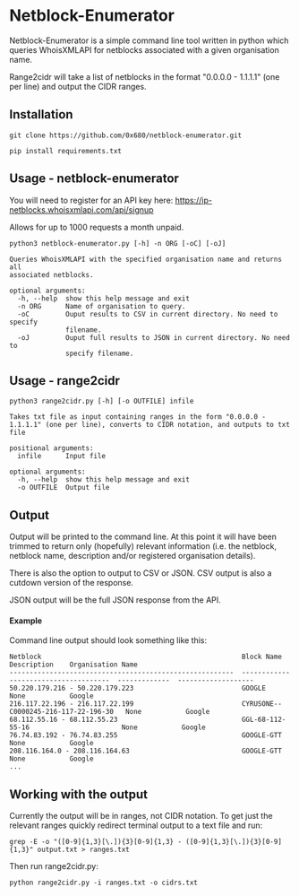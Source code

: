 # Netblock-Enumerator

Netblock-Enumerator is a simple command line tool written in python which queries WhoisXMLAPI for netblocks associated with a given organisation name.

Range2cidr will take a list of netblocks in the format "0.0.0.0 - 1.1.1.1" (one per line) and output the CIDR ranges.

## Installation

```
git clone https://github.com/0x680/netblock-enumerator.git

pip install requirements.txt 
```

## Usage - netblock-enumerator

You will need to register for an API key here: https://ip-netblocks.whoisxmlapi.com/api/signup

Allows for up to 1000 requests a month unpaid.

```
python3 netblock-enumerator.py [-h] -n ORG [-oC] [-oJ]

Queries WhoisXMLAPI with the specified organisation name and returns all
associated netblocks.

optional arguments:
  -h, --help  show this help message and exit
  -n ORG      Name of organisation to query.
  -oC         Ouput results to CSV in current directory. No need to specify
              filename.
  -oJ         Ouput full results to JSON in current directory. No need to
              specify filename.
```

## Usage - range2cidr

```
python3 range2cidr.py [-h] [-o OUTFILE] infile

Takes txt file as input containing ranges in the form "0.0.0.0 - 1.1.1.1" (one per line), converts to CIDR notation, and outputs to txt file

positional arguments:
  infile      Input file

optional arguments:
  -h, --help  show this help message and exit
  -o OUTFILE  Output file
```

## Output

Output will be printed to the command line. At this point it will have been trimmed to return only (hopefully) relevant information (i.e. the netblock, netblock name, description and/or registered organisation details). 

There is also the option to output to CSV or JSON. CSV output is also a cutdown version of the response. 

JSON output will be the full JSON response from the API.


#### Example

Command line output should look something like this:

```
Netblock                                                  Block Name                             Description    Organisation Name
--------------------------------------------------------  -------------------------------------  -------------  -------------------
50.220.179.216 - 50.220.179.223                           GOOGLE                                 None           Google
216.117.22.196 - 216.117.22.199                           CYRUSONE--C0000245-216-117-22-196-30   None           Google
68.112.55.16 - 68.112.55.23                               GGL-68-112-55-16                       None           Google
76.74.83.192 - 76.74.83.255                               GOOGLE-GTT                             None           Google
208.116.164.0 - 208.116.164.63                            GOOGLE-GTT                             None           Google
...
```

## Working with the output

Currently the output will be in ranges, not CIDR notation. To get just the relevant ranges quickly redirect terminal output to a text file and run:

```
grep -E -o "([0-9]{1,3}[\.]){3}[0-9]{1,3} - ([0-9]{1,3}[\.]){3}[0-9]{1,3}" output.txt > ranges.txt

```
Then run range2cidr.py:

```
python range2cidr.py -i ranges.txt -o cidrs.txt
```
